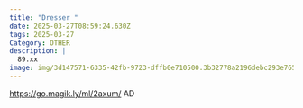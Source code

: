 ```yaml
---
title: "Dresser "
date: 2025-03-27T08:59:24.630Z
tags: 2025-03-27
Category: OTHER
description: |
  89.xx
image: img/3d147571-6335-42fb-9723-dffb0e710500.3b32778a2196debc293e7658b7853e3f.webp
---
```

https://go.magik.ly/ml/2axum/
AD